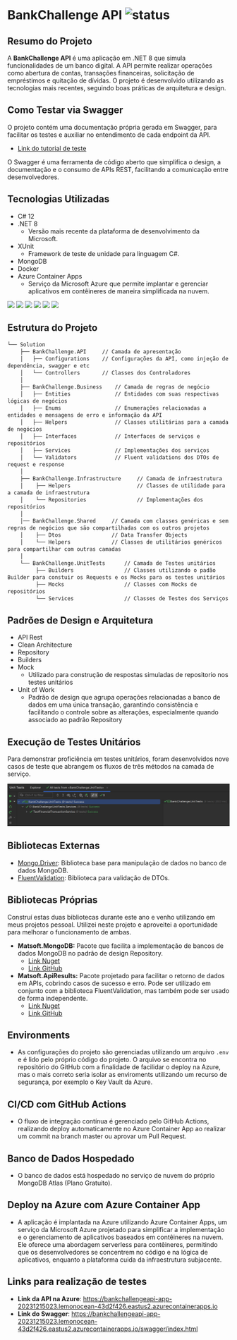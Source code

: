 # BankChallenge API ![status](https://img.shields.io/static/v1?label=status&message=ready&color=blue)

## Resumo do Projeto

A **BankChallenge API** é uma aplicação em .NET 8 que simula funcionalidades de um banco digital. A API permite realizar operações como abertura de contas, transações financeiras, solicitação de empréstimos e quitação de dívidas. O projeto é desenvolvido utilizando as tecnologias mais recentes, seguindo boas práticas de arquitetura e design.

## Como Testar via Swagger
O projeto contém uma documentação própria gerada em Swagger, para facilitar os testes e auxiliar no entendimento de cada endpoint da API.
- [Link do tutorial de teste](../how-test.md)

O Swagger é uma ferramenta de código aberto que simplifica o design, a documentação e o consumo de APIs REST, facilitando a comunicação entre desenvolvedores.

## Tecnologias Utilizadas

- C# 12
- .NET 8 <br>
  - Versão mais recente da plataforma de desenvolvimento da Microsoft.
- XUnit <br>
  - Framework de teste de unidade para linguagem C#.
- MongoDB
- Docker
- Azure Container Apps <br>
  - Serviço da Microsoft Azure que permite implantar e gerenciar aplicativos em contêineres de maneira simplificada na nuvem.

<div>
    <img src="https://upload.wikimedia.org/wikipedia/commons/thumb/b/bd/Logo_C_sharp.svg/1200px-Logo_C_sharp.svg.png" height="70">
    <img src="https://upload.wikimedia.org/wikipedia/commons/thumb/7/7d/Microsoft_.NET_logo.svg/2048px-Microsoft_.NET_logo.svg.png" height="70">
    <img src="https://media.licdn.com/dms/image/D4E12AQE4AmAdWfL3sQ/article-cover_image-shrink_600_2000/0/1695127505668?e=2147483647&v=beta&t=ziuXm_riVZkSTXxDED73oH62D_VLoupVaZKdeF9oTxQ" height="50">
    <img src="https://logowik.com/content/uploads/images/mongodb9740.logowik.com.webp" height="70">
    <img src="https://www.docker.com/wp-content/uploads/2023/08/logo-dont-reverse.svg" height="70">
    <img src="https://ms-azuretools.gallerycdn.vsassets.io/extensions/ms-azuretools/vscode-azurecontainerapps/0.6.1/1699409688312/Microsoft.VisualStudio.Services.Icons.Default" height="70">
</div>

## Estrutura do Projeto
```
└── Solution
    ├── BankChallenge.API     // Camada de apresentação
    │   ├── Configurations    // Configurações da API, como injeção de dependência, swagger e etc
    │   └── Controllers       // Classes dos Controladores
    │
    ├── BankChallenge.Business    // Camada de regras de negócio
    │   ├── Entities              // Entidades com suas respectivas lógicas de negócios
    │   ├── Enums                 // Enumerações relacionadas a entidades e mensagens de erro e informação da API
    │   ├── Helpers               // Classes utilitárias para a camada de negócios
    │   ├── Interfaces            // Interfaces de serviços e repositórios
    │   ├── Services              // Implementações dos serviços
    │   └── Validators            // Fluent validations dos DTOs de request e response
    │    
    ├── BankChallenge.Infrastructure     // Camada de infraestrutura
    │    ├── Helpers                     // Classes de utilidade para a camada de infraestrutura
    │    └── Repositories                // Implementações dos repositórios
    │
    │── BankChallenge.Shared     // Camada com classes genéricas e sem regras de negócios que são compartilhadas com os outros projetos
    │    ├── Dtos                // Data Transfer Objects
    │    └── Helpers             // Classes de utilitários genéricos para compartilhar com outras camadas
    │
    └── BankChallenge.UnitTests      // Camada de Testes unitários
         ├── Builders                // Classes utilizando o padão Builder para constuir os Requests e os Mocks para os testes unitários 
         ├── Mocks                   // Classes com Mocks de repositórios
         └── Services                // Classes de Testes dos Serviços 
```

## Padrões de Design e Arquitetura

- API Rest
- Clean Architecture
- Repository
- Builders
- Mock <br>
  - Utilizado para construção de respostas simuladas de repositorio nos testes unitários
- Unit of Work <br>
  - Padrão de design que agrupa operações relacionadas a banco de dados em uma única transação, garantindo consistência e facilitando o controle sobre as alterações, especialmente quando associado ao padrão Repository

## Execução de Testes Unitários
Para demonstrar proficiência em testes unitários, foram desenvolvidos nove casos de teste que abrangem os fluxos de três métodos na camada de serviço.

<img src="/.github/readme-imgs/unit-tests-img.png">

## Bibliotecas Externas

- [Mongo.Driver](https://docs.mongodb.com/drivers/csharp): Biblioteca base para manipulação de dados no banco de dados MongoDB.
- [FluentValidation](https://fluentvalidation.net/): Biblioteca para validação de DTOs.

## Bibliotecas Próprias

Construí estas duas bibliotecas durante este ano e venho utilizando em meus projetos pessoal. Utilizei neste projeto e aproveitei a oportunidade para melhorar o funcionamento de ambas.

- **Matsoft.MongoDB:** Pacote que facilita a implementação de bancos de dados MongoDB no padrão de design Repository.
  - [Link Nuget](https://www.nuget.org/packages/Matsoft.MongoDB)
  - [Link GitHub](https://github.com/assis402/Matsoft.MongoDB)
- **Matsoft.ApiResults:** Pacote projetado para facilitar o retorno de dados em APIs, cobrindo casos de sucesso e erro. Pode ser utilizado em conjunto com a biblioteca FluentValidation, mas também pode ser usado de forma independente.
  - [Link Nuget](https://www.nuget.org/packages/Matsoft.ApiResults)
  - [Link GitHub](https://github.com/assis402/Matsoft.ApiResults)

## Environments

- As configurações do projeto são gerenciadas utilizando um arquivo `.env` e é lido pelo próprio código do projeto. O arquivo se encontra no repositório do GitHub com a finalidade de facilidar o deploy na Azure, mas o mais correto seria isolar as enviroments utilizando um recurso de segurança, por exemplo o Key Vault da Azure.

## CI/CD com GitHub Actions

- O fluxo de integração contínua é gerenciado pelo GitHub Actions, realizando deploy automaticamente no Azure Container App ao realizar um commit na branch master ou aprovar um Pull Request.

## Banco de Dados Hospedado

- O banco de dados está hospedado no serviço de nuvem do próprio MongoDB Atlas (Plano Gratuito).

## Deploy na Azure com Azure Container App

- A aplicação é implantada na Azure utilizando Azure Container Apps, um serviço da Microsoft Azure projetado para simplificar a implementação e o gerenciamento de aplicativos baseados em contêineres na nuvem. Ele oferece uma abordagem serverless para contêineres, permitindo que os desenvolvedores se concentrem no código e na lógica de aplicativos, enquanto a plataforma cuida da infraestrutura subjacente.

## Links para realização de testes

- **Link da API na Azure**: https://bankchallengeapi-app-20231215023.lemonocean-43d2f426.eastus2.azurecontainerapps.io
- **Link do Swagger**: https://bankchallengeapi-app-20231215023.lemonocean-43d2f426.eastus2.azurecontainerapps.io/swagger/index.html
